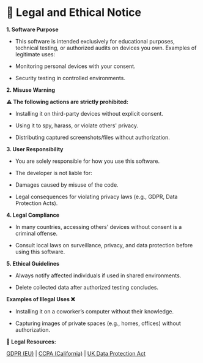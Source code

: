 # 📜 Legal and Ethical Notice
**1. Software Purpose**
- This software is intended exclusively for educational purposes, technical testing, or authorized audits on devices you own. Examples of legitimate uses:

- Monitoring personal devices with your consent.

- Security testing in controlled environments.

**2. Misuse Warning**

**⚠️ The following actions are strictly prohibited:**

- Installing it on third-party devices without explicit consent.

- Using it to spy, harass, or violate others' privacy.

- Distributing captured screenshots/files without authorization.

**3. User Responsibility**
- You are solely responsible for how you use this software.

- The developer is not liable for:

- Damages caused by misuse of the code.

- Legal consequences for violating privacy laws (e.g., GDPR, Data Protection Acts).

**4. Legal Compliance**
- In many countries, accessing others' devices without consent is a criminal offense.

- Consult local laws on surveillance, privacy, and data protection before using this software.

**5. Ethical Guidelines**
- Always notify affected individuals if used in shared environments.

- Delete collected data after authorized testing concludes.

**Examples of Illegal Uses ❌**
- Installing it on a coworker’s computer without their knowledge.

- Capturing images of private spaces (e.g., homes, offices) without authorization.

**🔗 Legal Resources:**

[GDPR (EU)](https://gdpr-info.eu) | [CCPA (California)](https://oag.ca.gov/privacy/ccpa) | [UK Data Protection Act](https://www.gov.uk/data-protection)
